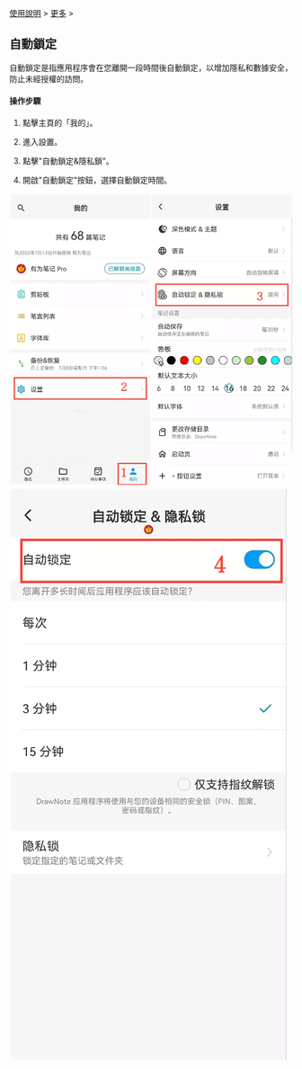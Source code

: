 [使用說明](/dragonnest/drawnote/manual/zh) > [更多](/dragonnest/drawnote/manual/zh/more) >

自動鎖定
---
自動鎖定是指應用程序會在您離開一段時間後自動鎖定，以增加隱私和數據安全，防止未經授權的訪問。
#### 操作步驟

1. 點擊主頁的「我的」。

2. 進入設置。

3. 點擊"自動鎖定&隱私鎖"。

4. 開啟"自動鎖定"按鈕，選擇自動鎖定時間。

![](imgs/automatic_locking1.png)
![](imgs/automatic_locking2.png)